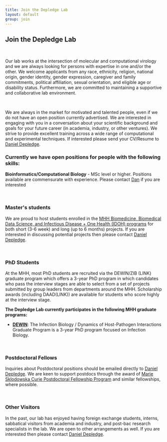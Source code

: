 ```yaml
---
title: Join the Depledge Lab
layout: default
group: join
---
```


## Join the Depledge Lab

<br />

Our lab works at the intersection of molecular and computational virology and we are always looking for persons with expertise in one and/or the other. We welcome applicants from any race, ethnicity, religion, national origin, gender identity, gender expression, caregiver and family commitments, political affiliation, sexual orientation, and eligible age or disability status. Furthermore, we are committed to maintaining a supportive and collaborative lab environment.

<br />

We are always in the market for motivated and talented people, even if we do not have an open position currently advertised. We are interested in engaging with you in a conversation about your scientific background and goals for your future career (in academia, industry, or other ventures). We strive to provide excellent training across a wide range of computational and experimental techniques. If interested please send your CV/Resume to [Daniel Depledge](/contact).

### Currently we have **open positions** for people with the following skills:
**Bioinformatics/Computational Biology** - MSc level or higher. Positions available are commensurate with experience. Please contact [Dan](/contact) if you are interested

<!-- Currently we have **open positions** for people with the following skills:
[Specialist](https://aprecruit.ucsf.edu/JPF03325) who will engage in research projects and also manage daily wet lab operations. -->

<br/>

### Master's students
We are proud to host students enrolled in the [MHH Biomedicine, Biomedical Data Science, and Infectious Disease + One Health (IDOH) programs](https://www.mhh.de/en/all-degree-programs) for both short (3-6 week) and long (up to 6 months) projects. If you are interested in discussing potential projects then please contact [Daniel Depledge](/contact).

<br/>

### PhD Students

At the MHH, most PhD students are recruited via the DEWIN/ZIB (LINK) graduate program which offers a 3-year PhD program in which candidates who pass the interview stages are able to select from a set of projects submitted by group leaders from departments around the MHH. Scholarship awards (including DAAD(LINK)) are available for students who score highly at the interview stage. 

**The Depledge Lab currently participates in the following MHH graduate programs:**
  * **[DEWIN](https://www.mhh.de/en/hbrs/zib)**: The Infection Biology / Dynamics of Host-Pathogen Interactions Graduate Program is a 3-year PhD program focused on Infection Biology.

<br/>

### Postdoctoral Fellows

Inquiries about Postdoctoral positions should be emailed directly to [Daniel Depledge](/contact). We are keen to support postdocs through the award of [Marie Sklodowska Curie Postdoctoral Fellowship Program](https://marie-sklodowska-curie-actions.ec.europa.eu/actions/postdoctoral-fellowships) and similar fellowships, where possible.

<br/>

### Other Visitors

In the past, our lab has enjoyed having foreign exchange students, interns, sabbatical visitors from academia and industry, and post-bac research specialists in the lab. We are open to other arrangements as well. If you are interested then please contact [Daniel Depledge](/contact). 

